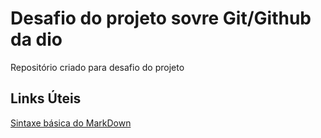 # Desafio do projeto sovre Git/Github da dio
Repositório criado para desafio do projeto

## Links Úteis
[Sintaxe básica do MarkDown](www.google.com/markdown)
